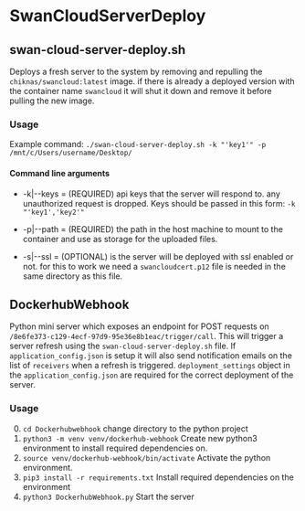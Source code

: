 # SwanCloudServerDeploy

## swan-cloud-server-deploy.sh

Deploys a fresh server to the system by removing and repulling the `chiknas/swancloud:latest` image. if there is already a deployed version with the container name `swancloud` it will shut it down and remove it before pulling the new image.

### Usage

Example command:
`./swan-cloud-server-deploy.sh -k "'key1'" -p /mnt/c/Users/username/Desktop/`

#### Command line arguments

- -k|--keys = (REQUIRED) api keys that the server will respond to. any unauthorized request is dropped. Keys should be passed in this form:
  `-k "'key1','key2'"`

- -p|--path = (REQUIRED) the path in the host machine to mount to the container and use as storage for the uploaded files.

- -s|--ssl = (OPTIONAL) is the server will be deployed with ssl enabled or not. for this to work we need a `swancloudcert.p12` file is needed in the same directory as this file.

## DockerhubWebhook

Python mini server which exposes an endpoint for POST requests on `/8e6fe373-c129-4ecf-97d9-95e36e8b1eac/trigger/call`. This will trigger a server refresh using the `swan-cloud-server-deploy.sh` file. If `application_config.json` is setup it will also send notification emails on the list of `receivers` when a refresh is triggered.
`deployment_settings` object in the `application_config.json` are required for the correct deployment of the server.

### Usage

0.  `cd Dockerhubwebhook` change directory to the python project
1.  `python3 -m venv venv/dockerhub-webhook` Create new python3 environment to install required dependencies on.
2.  `source venv/dockerhub-webhook/bin/activate` Activate the python environment.
3.  `pip3 install -r requirements.txt` Install required dependencies on the environment
4.  `python3 DockerhubWebhook.py` Start the server

